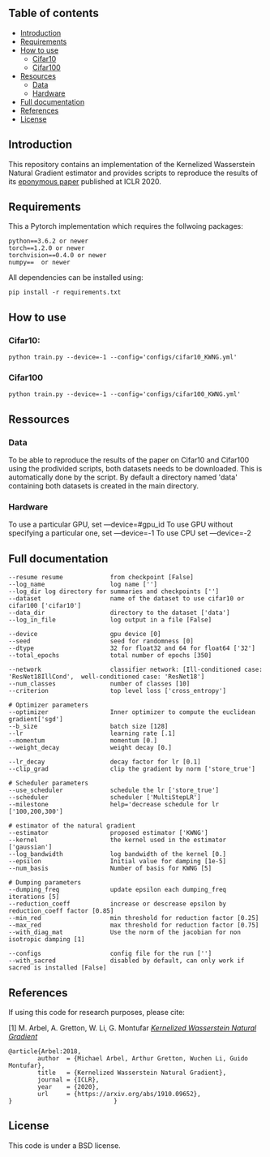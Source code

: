 ## Table of contents

* [Introduction](#introduction)
* [Requirements](#requirements)
* [How to use](#example-use-cases)
   * [Cifar10](#cifar10)
   * [Cifar100](#cifar100)
* [Resources](#resources)
   * [Data](#data)
   * [Hardware](#hardware)
* [Full documentation](#full-documentation)
* [References](#references)
* [License](#license)

## Introduction

This repository contains an implementation of the Kernelized Wasserstein Natural Gradient estimator and provides scripts to reproduce the results of its [eponymous paper](https://arxiv.org/abs/1910.09652) published at ICLR 2020.


## Requirements


This a Pytorch implementation which requires the follwoing packages:

```
python==3.6.2 or newer
torch==1.2.0 or newer
torchvision==0.4.0 or newer
numpy==  or newer
```

All dependencies can be installed using:

```
pip install -r requirements.txt
```




## How to use


### Cifar10:
```
python train.py --device=-1 --config='configs/cifar10_KWNG.yml' 
```

### Cifar100

```
python train.py --device=-1 --config='configs/cifar100_KWNG.yml'
```




## Ressources

### Data

To be able to reproduce the results of the paper on Cifar10 and Cifar100 using the prodivided scripts, both datasets needs to be downloaded. This is automatically done by the script. By default a directory named 'data' containing both datasets is created in the main directory. 


### Hardware

To use a particular GPU, set —device=#gpu_id
To use GPU without specifying a particular one, set —device=-1
To use CPU set —device=-2


## Full documentation

```
--resume resume             from checkpoint [False]
--log_name                  log name ['']
--log_dir log directory for summaries and checkpoints ['']
--dataset                   name of the dataset to use cifar10 or cifar100 ['cifar10']
--data_dir                  directory to the dataset ['data']
--log_in_file               log output in a file [False]

--device                    gpu device [0]
--seed                      seed for randomness [0]
--dtype                     32 for float32 and 64 for float64 ['32']
--total_epochs              total number of epochs [350]

--network                   classifier network: [Ill-conditioned case: 'ResNet18IllCond',  well-conditioned case: 'ResNet18']
--num_classes               number of classes [10]
--criterion                 top level loss ['cross_entropy']

# Optimizer parameters
--optimizer                 Inner optimizer to compute the euclidean gradient['sgd']
--b_size                    batch size [128]
--lr                        learning rate [.1]
--momentum                  momentum [0.]
--weight_decay              weight decay [0.]

--lr_decay                  decay factor for lr [0.1]
--clip_grad                 clip the gradient by norm ['store_true']

# Scheduler parameters 
--use_scheduler             schedule the lr ['store_true']
--scheduler                 scheduler ['MultiStepLR']
--milestone                 help='decrease schedule for lr  ['100,200,300']

# estimator of the natural gradient
--estimator                 proposed estimator ['KWNG']
--kernel                    the kernel used in the estimator  ['gaussian']
--log_bandwidth             log bandwidth of the kernel [0.]
--epsilon                   Initial value for damping [1e-5]
--num_basis                 Number of basis for KWNG [5]

# Dumping parameters
--dumping_freq              update epsilon each dumping_freq iterations [5]
--reduction_coeff           increase or descrease epsilon by  reduction_coeff factor [0.85]
--min_red                   min threshold for reduction factor [0.25]
--max_red                   max threshold for reduction factor [0.75]
--with_diag_mat             Use the norm of the jacobian for non isotropic damping [1]

--configs                   config file for the run ['']
--with_sacred               disabled by default, can only work if sacred is installed [False]

```

## References

If using this code for research purposes, please cite:

[1] M. Arbel, A. Gretton, W. Li, G. Montufar [*Kernelized Wasserstein Natural Gradient*](https://arxiv.org/abs/1910.09652)

```
@article{Arbel:2018,
        author  = {Michael Arbel, Arthur Gretton, Wuchen Li, Guido Montufar},
        title   = {Kernelized Wasserstein Natural Gradient},
        journal = {ICLR},
        year    = {2020},
        url     = {https://arxiv.org/abs/1910.09652},
}                            }
```


## License

This code is under a BSD license.
